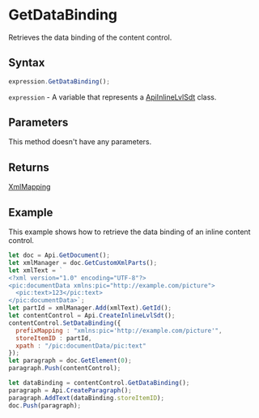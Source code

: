 # GetDataBinding

Retrieves the data binding of the content control.

## Syntax

```javascript
expression.GetDataBinding();
```

`expression` - A variable that represents a [ApiInlineLvlSdt](../ApiInlineLvlSdt.md) class.

## Parameters

This method doesn't have any parameters.

## Returns

[XmlMapping](../../Enumeration/XmlMapping.md)

## Example

This example shows how to retrieve the data binding of an inline content control.

```javascript editor-docx
let doc = Api.GetDocument();
let xmlManager = doc.GetCustomXmlParts();
let xmlText = `
<?xml version="1.0" encoding="UTF-8"?>
<pic:documentData xmlns:pic="http://example.com/picture">
  <pic:text>123</pic:text>
</pic:documentData>`;
let partId = xmlManager.Add(xmlText).GetId();
let contentControl = Api.CreateInlineLvlSdt();
contentControl.SetDataBinding({
  prefixMapping : "xmlns:pic='http://example.com/picture'",
  storeItemID : partId,
  xpath : "/pic:documentData/pic:text"
});
let paragraph = doc.GetElement(0);
paragraph.Push(contentControl);

let dataBinding = contentControl.GetDataBinding();
paragraph = Api.CreateParagraph();
paragraph.AddText(dataBinding.storeItemID);
doc.Push(paragraph);
```
